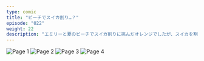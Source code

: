 ```yaml
---
type: comic
title: "ビーチでスイカ割り…？"
episode: "022"
weight: 22
description: "エミリーと夏のビーチでスイカ割りに挑んだオレンジでしたが、スイカを割るのに苦戦したようです… 😭"
---
```


![Page 1](cut-1.jpg)
![Page 2](cut-2.jpg)
![Page 3](cut-3.jpg)
![Page 4](cut-4.jpg)
